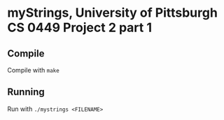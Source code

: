 # myStrings, University of Pittsburgh CS 0449 Project 2 part 1

## Compile
Compile with ``make``

## Running
Run with ``./mystrings <FILENAME>``
